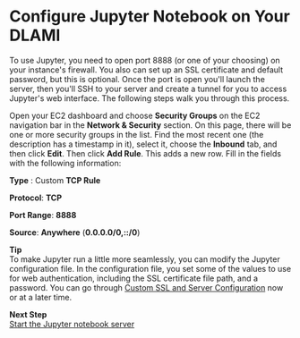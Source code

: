 # Configure Jupyter Notebook on Your DLAMI<a name="setup-jupyter-configure-server"></a>

To use Jupyter, you need to open port 8888 \(or one of your choosing\) on your instance's firewall\. You also can set up an SSL certificate and default password, but this is optional\. Once the port is open you'll launch the server, then you'll SSH to your server and create a tunnel for you to access Jupyter's web interface\. The following steps walk you through this process\.

Open your EC2 dashboard and choose **Security Groups** on the EC2 navigation bar in the **Network & Security** section\. On this page, there will be one or more security groups in the list\. Find the most recent one \(the description has a timestamp in it\), select it, choose the **Inbound** tab, and then click **Edit**\. Then click **Add Rule**\. This adds a new row\. Fill in the fields with the following information: 

**Type** : Custom **TCP Rule**

**Protocol**: **TCP**

**Port Range**: **8888**

**Source**: **Anywhere** \(**0\.0\.0\.0/0,::/0**\)

**Tip**  
To make Jupyter run a little more seamlessly, you can modify the Jupyter configuration file\. In the configuration file, you set some of the values to use for web authentication, including the SSL certificate file path, and a password\. You can go through [Custom SSL and Server Configuration](setup-jupyter-config.md) now or at a later time\. 

**Next Step**  
[Start the Jupyter notebook server](setup-jupyter-start-server.md)
